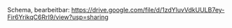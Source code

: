 Schema, bearbeitbar: https://drive.google.com/file/d/1zdYluvVdkUULB7ey-Fir6YrikqC6RrI9/view?usp=sharing
